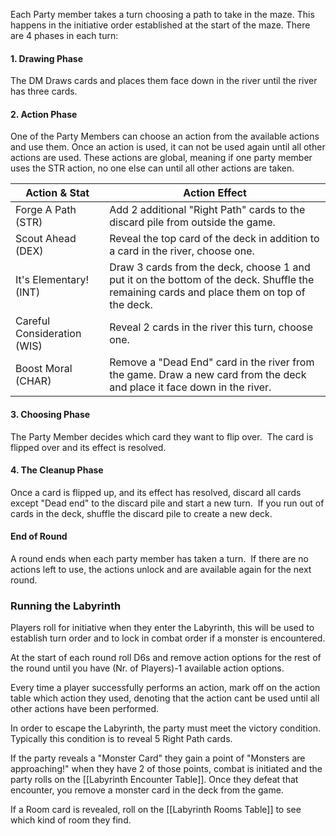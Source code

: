 Each Party member takes a turn choosing a path to take in the maze. This happens in the initiative order established at the start of the maze. There are 4 phases in each turn:
#### 1. Drawing Phase
The DM Draws cards and places them face down in the river until the river has three cards. 
#### 2. Action Phase
One of the Party Members can choose an action from the available actions and use them. Once an action is used, it can not be used again until all other actions are used. 
These actions are global, meaning if one party member uses the STR action, no one else can until all other actions are taken.

| Action & Stat               | Action Effect                                                                                                                             |
| --------------------------- | ----------------------------------------------------------------------------------------------------------------------------------------- |
| Forge A Path (STR)          | Add 2 additional "Right Path" cards to the discard pile from outside the game.                                                            |
| Scout Ahead (DEX)           | Reveal the top card of the deck in addition to a card in the river, choose one.                                                           |
| It's Elementary! (INT)      | Draw 3 cards from the deck, choose 1 and put it on the bottom of the deck. Shuffle the remaining cards and place them on top of the deck. |
| Careful Consideration (WIS) | Reveal 2 cards in the river this turn, choose one.                                                                                        |
| Boost Moral (CHAR)          | Remove a "Dead End" card in the river from the game. Draw a new card from the deck and place it face down in the river.                   |
#### 3. Choosing Phase
The Party Member decides which card they want to flip over. 
The card is flipped over and its effect is resolved. 
#### 4. The Cleanup Phase
Once a card is flipped up, and its effect has resolved, discard all cards except "Dead end" to the discard pile and start a new turn. 
If you run out of cards in the deck, shuffle the discard pile to create a new deck.
#### End of Round
A round ends when each party member has taken a turn. 
If there are no actions left to use, the actions unlock and are available again for the next round. 


### Running the Labyrinth
Players roll for initiative when they enter the Labyrinth, this will be used to establish turn order and to lock in combat order if a monster is encountered.

At the start of each round roll D6s and remove action options for the rest of the round until you have (Nr. of Players)-1 available action options.

Every time a player successfully performs an action, mark off on the action table which action they used, denoting that the action cant be used until all other actions have been performed.   

In order to escape the Labyrinth, the party must meet the victory condition. Typically this condition is to reveal 5 Right Path cards.   

If the party reveals a "Monster Card" they gain a point of "Monsters are approaching!" when they have 2 of those points, combat is initiated and the party rolls on the [[Labyrinth Encounter Table]]. Once they defeat that encounter, you remove a monster card in the deck from the game.  

If a Room card is revealed, roll on the [[Labyrinth Rooms Table]] to see which kind of room they find. 

